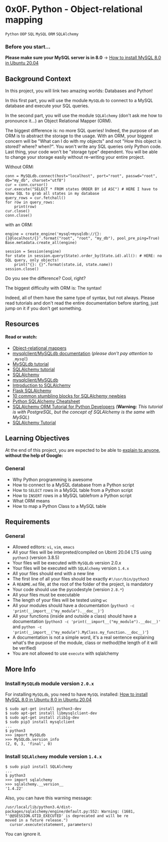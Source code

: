 # 0x0F. Python - Object-relational mapping

`Python`  `OOP`  `SQL`  `MySQL`  `ORM`  `SQLAlchemy`

### Before you start...
**Please make sure your MySQL server is in 8.0** -> [How to install MySQL 8.0 in Ubuntu 20.04](https://alx-intranet.hbtn.io/projects/272)

## Background Context

In this project, you will link two amazing worlds: Databases and Python!

In this first part, you will use the module `MySQLdb` to connect to a MySQL database and execute your SQL queries.

In the second part, you will use the module `SQLAlchemy` (don't ask me how to pronounce it...) an Object Relational Mapper (ORM).

The biggest difference is: no more SQL queries! Indeed, the purpose of an ORM is to abstract the storage to the usage. With an ORM, your biggest concern will be "What can I do with my objects" and not "How this object is stored? where? when?". You won't write any SQL queries only Python code. Last thing, your code won't be "storage type" dependent. You will be able to change your storage easily without re-writing your entire project.

Without ORM:

~~~~~
conn = MySQLdb.connect(host="localhost", port="root", passwd="root", db="my_db", charset="utf8")
cur = conn.cursor()
cur.execute("SELECT * FROM states ORDER BY id ASC") # HERE I have to know SQL to grab all states in my database
query_rows = cur.fetchall()
for row in query_rows:
	print(row)
cur.close()
conn.close()
~~~~~

with an ORM:

~~~~~
engine = create_engine('mysql+mysqldb://{}:{}@localhost/{}'.format("root", "root", "my_db"), pool_pre_ping=True)
Base.metadata.create_all(engine)

session = Session(engine)
for state in session.query(State).order_by(State.id).all(): # HERE: no SQL query, only objects!
	print("{}: {}".format(state.id, state.name))
session.close()
~~~~~

Do you see the difference? Cool, right?

The biggest difficulty with ORM is: The syntax!

Indeed, all of them have the same type of syntax, but not always. Please read tutorials and don't read the entire documentation before starting, just jump on it if you don't get something.

## Resources

#### Read or watch:
- [Object-relational mappers](https://www.fullstackpython.com/object-relational-mappers-orms.html)
- [mysqlclient/MySQLdb documentation](https://mysqlclient.readthedocs.io/) (*please don't pay attention to `_mysql`*)
- [MySQLdb tutorial](https://www.mikusa.com/python-mysql-docs/index.html)
- [SQLAlchemy tutorial](https://docs.sqlalchemy.org/en/13/orm/tutorial.html)
- [SQLAlchemy](https://docs.sqlalchemy.org/en/13/)
- [mysqlclient/MySQLdb](https://github.com/PyMySQL/mysqlclient)
- [Introduction to SQLAlchemy](https://www.youtube.com/watch?v=woKYyhLCcnU)
- [Flask SQLAlchemy](https://www.youtube.com/playlist?list=PLXmMXHVSvS-BlLA5beNJojJLlpE0PJgCW)
- [10 common stumbling blocks for SQLAlchemy newbies](https://alextechrants.blogspot.com/2013/11/10-common-stumbling-blocks-for.html)
- [Python SQLAlchemy Cheatsheet](https://www.pythonsheets.com/notes/python-sqlalchemy.html)
- [SQLAlchemy ORM Tutorial for Python Developers](https://auth0.com/blog/sqlalchemy-orm-tutorial-for-python-developers/) (**Warning:** _This tutorial is with PostgreSQL, but the concept of SQLAlchemy is the same with MySQL_)
- [SQLAlchemy Tutorial](https://overiq.com/sqlalchemy-101/)

## Learning Objectives

At the end of this project, you are expected to be able to [explain to anyone](https://fs.blog/feynman-learning-technique/), __without the help of Google:__

### General

- Why Python programming is awesome
- How to connect to a MySQL database from a Python script
- How to `SELECT` rows in a MySQL table from a Python script
- How to `INSERT` rows in a MySQL tablefrom a Python script
- What ORM means
- How to map a Python Class to a MySQL table

## Requirements

### General

- Allowed editors: `vi`, `vim`, `emacs`
- All your files will be interpreted/compiled on Ubinti 20.04 LTS using `python3` (version 3.8.5)
- Your files will be executed with `MySQLdb` version 2.0.x
- Your files will be executed with `SQLAlchemy` version `1.4.x`
- All your files should end with a new line
- The first line of all your files should be exactly `#!/usr/bin/python3`
- A `README.md` file, at the root of the folder of the project, is mandatory
- Your code should use the pycodestyle (version `2.8.*`)
- All your files must be executable
- The length of your files will be tested using `wc`
- All your modules should have a documentation (`python3 -c 'print(__import__("my_module").__doc__)'`)
- All your functions (inside and outside a class) should have a documentation (`python3 -c 'print(__import__("my_module").__doc__)'` and `python -c 'print(__import__("my_module").MyClass.my_function.__doc__)'`)
- A documentation is not a simple word, it's a real sentence explaining what's the purpose of the module, class or method(the length of it will be verified)
- You are not allowed to use `execute` with sqlalchemy

## More Info

### Install `MySQLdb` module version `2.0.x`

For installing `MySQLdb`, you need to have `MySQL` installed: [How to install MySQL 8.0 in Ubuntu 8.0 in Ubuntu 20.04](https://alx-intranet.hbtn.io/projects/272)

~~~
$ sudo apt-get install python3-dev
$ sudo apt-get install libmysqlclient-dev
$ sudo apt-get install zlib1g-dev
$ sudo pip3 install mysqlclient
...
$ python3
>>> import MySQLdb
>>> MySQLdb.version_info 
(2, 0, 3, 'final', 0)
~~~

### Install `SQLAlchemy` module version `1.4.x`

~~~
$ sudo pip3 install SQLAlchemy
...
$ python3
>>> import sqlalchemy
>>> sqlalchemy.__version__
'1.4.22'
~~~

Also, you can have this warning message:

~~~
/usr/local/lib/python3.4/dist-packages/sqlalchemy/engine/default.py:552: Warning: (1681, "'@@SESSION.GTID_EXECUTED' is deprecated and will be re
moved in a future release.")                                                                                                                    
  cursor.execute(statement, parameters)
~~~

You can ignore it.
